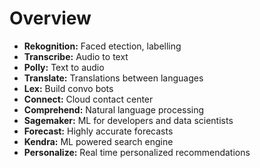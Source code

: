 # Overview

- **Rekognition:** Faced etection, labelling
- **Transcribe:** Audio to text
- **Polly:** Text to audio
- **Translate:** Translations between languages
- **Lex:** Build convo bots
- **Connect:** Cloud contact center
- **Comprehend:** Natural language processing
- **Sagemaker:** ML for developers and data scientists
- **Forecast:** Highly accurate forecasts
- **Kendra:** ML powered search engine
- **Personalize:** Real time personalized recommendations